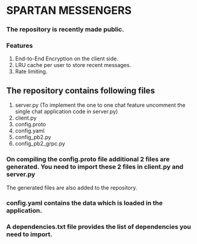 # SPARTAN MESSENGERS 

### The repository is recently made public. 

### Features
1. End-to-End Encryption on the client side.
2. LRU cache per user to store recent messages.
3. Rate limiting.

## The repository contains following files
1. server.py (To implement the one to one chat feature uncomment the single chat application code in server.py)
2. client.py
3. config.proto
4. config.yaml
5. config_pb2.py
6. config_pb2_grpc.py

### On compiling the config.proto file additional 2 files are generated. You need to import these 2 files in client.py and server.py
The generated files are also added to the repository. 

### config.yaml contains the data which is loaded in the application.

### A dependencies.txt file provides the list of dependencies you need to import.
